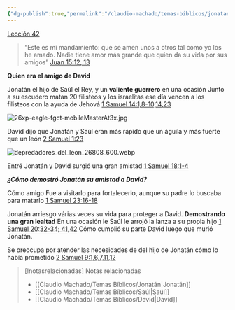 ```yaml
---
{"dg-publish":true,"permalink":"/claudio-machado/temas-biblicos/jonatan-es-valiente-y-leal/","title":"Jonatán es valiente y leal","tags":["Jonatán","Valientia","lealtad"]}
---
```


[Lección 42](https://wol.jw.org/es/wol/d/r4/lp-s/1102016052)

>“Este es mi mandamiento: que se amen unos a otros tal como yo los he amado. Nadie tiene amor más grande que quien da su vida por sus amigos” [Juan 15:12, 13](https://wol.jw.org/es/wol/bc/r4/lp-s/1102016052/0/0)

**Quien era el amigo de David**

Jonatán el hijo de Saúl el Rey, y un **valiente guerrero** en una ocasión Junto a su escudero matan 20 filisteos y los israelitas ese día vencen a los filisteos con la ayuda de Jehová 
[1 Samuel 14:1,8-10,14,23](https://wol.jw.org/es/wol/l/r4/lp-s?q=1+Samuel+14%3A1%2C8-10%2C14%2C23)

![26xp-eagle-fgct-mobileMasterAt3x.jpg](/img/user/07%20-%20Personal/Im%C3%A1genes/26xp-eagle-fgct-mobileMasterAt3x.jpg)

 David dijo que Jonatán y Saúl eran más rápido que un águila y más fuerte que un león  [2 Samuel 1:23](https://wol.jw.org/es/wol/bc/r4/lp-s/1102016052/1/6)

![depredadores_del_leon_26808_600.webp](/img/user/07%20-%20Personal/Im%C3%A1genes/depredadores_del_leon_26808_600.webp)

Entré Jonatán y David surgió una gran amistad [1 Samuel 18:1-4](https://wol.jw.org/es/wol/b/r4/lp-s/nwtsty/9/18#v=9:18:1-9:18:4) 

***¿Cómo demostró Jonatán su amistad a David?***

Cómo amigo Fue a visitarlo para fortalecerlo, aunque su padre lo buscaba para matarlo [1 Samuel 23:16-18](https://wol.jw.org/es/wol/b/r4/lp-s/nwtsty/9/23#v=9:23:16-9:23:18)

Jonatán arriesgo várias veces su vida para proteger a David. **Demostrando una gran lealtad** En una ocasión le Saúl le arrojó la lanza a su propia hijo [1 Samuel 20:32-34; 41,42](https://wol.jw.org/es/wol/l/r4/lp-s?q=1+Samuel+20%3A32-34%2C41%2C42) 
Cómo cumplió su parte David luego que murió Jonatán.

Se preocupa por atender las necesidades de del hijo de Jonatán cómo lo había prometido [2 Samuel 9:1,6,7,11,12](https://wol.jw.org/es/wol/l/r4/lp-s?q=2+Samuel+9%3A1%2C6%2C7%2C11%2C12)



> [!notasrelacionadas] Notas relacionadas
> - [[Claudio Machado/Temas Bíblicos/Jonatán\|Jonatán]]
> - [[Claudio Machado/Temas Bíblicos/Saúl\|Saúl]]
> - [[Claudio Machado/Temas Bíblicos/David\|David]]

